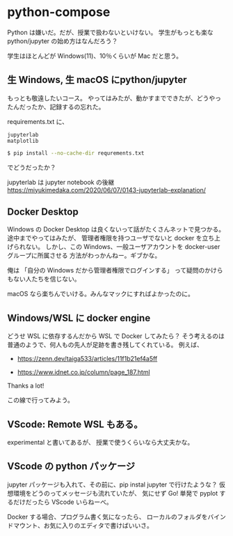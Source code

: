 # python-compose

Python は嫌いだ。だが、授業で扱わないといけない。
学生がもっとも楽な python/jupyter の始め方はなんだろう？

学生はほとんどが Windows(11)、10％くらいが Mac だと思う。


## 生 Windows, 生 macOS にpython/jupyter

もっとも敬遠したいコース。
やってはみたが、動かすまでできたが、どうやったんだったか、記録するの忘れた。

requirements.txt に、

    jupyterlab
    matplotlib

```sh
$ pip install --no-cache-dir requrements.txt
```

でどうだったか？

jupyterlab は jupyter notebook の後継
https://miyukimedaka.com/2020/06/07/0143-jupyterlab-explanation/

## Docker Desktop

Windows の Docker Desktop は良くないって話がたくさんネットで見つかる。
途中までやってはみたが、
管理者権限を持つユーザでないと docker を立ち上げられない。
しかし、この Windows、一般ユーザアカウントを docker-user グループに所属させる
方法がわっかんねー。ギブかな。

俺は
「自分の Windows だから管理者権限でログインする」
って疑問のかけらもない人たちを信じない。

macOS なら楽ちんでいける。みんなマックにすればよかったのに。

## Windows/WSL に docker engine

どうせ WSL に依存するんだから WSL で Docker してみたら？
そう考えるのは普通のようで、何人もの先人が足跡を書き残してくれている。
例えば、

* https://zenn.dev/taiga533/articles/11f1b21ef4a5ff

* https://www.idnet.co.jp/column/page_187.html

Thanks a lot!

この線で行ってみよう。

## VScode: Remote WSL もある。

experimental と書いてあるが、
授業で使うくらいなら大丈夫かな。

## VScode の python パッケージ

jupyter パッケージも入れて、その前に、pip instal jupyter で行けたような？
仮想環境をどうのってメッセージも流れていたが、
気にせず Go!
単発で pyplot するだけだったら VScode いらねーべ。

Docker する場合、プログラム書く気になったら、
ローカルのフォルダをバインドマウント、お気に入りのエディタで書けばいいさ。


